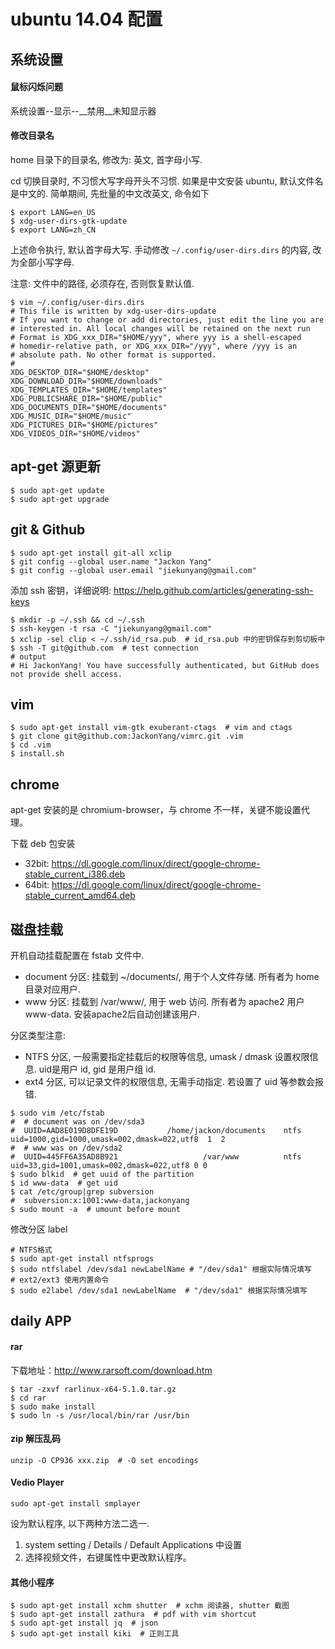 ubuntu 14.04 配置
=================

## 系统设置

#### 鼠标闪烁问题

系统设置--显示--__禁用__未知显示器

#### 修改目录名

home 目录下的目录名, 修改为: 英文, 首字母小写.

cd 切换目录时, 不习惯大写字母开头不习惯.
如果是中文安装 ubuntu, 默认文件名是中文的.
简单期间, 先批量的中文改英文, 命令如下

```shell
$ export LANG=en_US
$ xdg-user-dirs-gtk-update
$ export LANG=zh_CN
```

上述命令执行, 默认首字母大写.
手动修改 `~/.config/user-dirs.dirs` 的内容, 改为全部小写字母.

注意: 文件中的路径, 必须存在, 否则恢复默认值.

```shell
$ vim ~/.config/user-dirs.dirs
# This file is written by xdg-user-dirs-update
# If you want to change or add directories, just edit the line you are
# interested in. All local changes will be retained on the next run
# Format is XDG_xxx_DIR="$HOME/yyy", where yyy is a shell-escaped
# homedir-relative path, or XDG_xxx_DIR="/yyy", where /yyy is an
# absolute path. No other format is supported.
#
XDG_DESKTOP_DIR="$HOME/desktop"
XDG_DOWNLOAD_DIR="$HOME/downloads"
XDG_TEMPLATES_DIR="$HOME/templates"
XDG_PUBLICSHARE_DIR="$HOME/public"
XDG_DOCUMENTS_DIR="$HOME/documents"
XDG_MUSIC_DIR="$HOME/music"
XDG_PICTURES_DIR="$HOME/pictures"
XDG_VIDEOS_DIR="$HOME/videos"
```

## apt-get 源更新

```shell
$ sudo apt-get update
$ sudo apt-get upgrade
```

## git & Github

```shell
$ sudo apt-get install git-all xclip
$ git config --global user.name "Jackon Yang"
$ git config --global user.email "jiekunyang@gmail.com"
```

添加 ssh 密钥，详细说明: https://help.github.com/articles/generating-ssh-keys

```shell
$ mkdir -p ~/.ssh && cd ~/.ssh
$ ssh-keygen -t rsa -C "jiekunyang@gmail.com"
$ xclip -sel clip < ~/.ssh/id_rsa.pub  # id_rsa.pub 中的密钥保存到剪切板中
$ ssh -T git@github.com  # test connection
# output
# Hi JackonYang! You have successfully authenticated, but GitHub does not provide shell access.
```

## vim

```shell
$ sudo apt-get install vim-gtk exuberant-ctags  # vim and ctags
$ git clone git@github.com:JackonYang/vimrc.git .vim
$ cd .vim
$ install.sh
```

## chrome

apt-get 安装的是 chromium-browser，与 chrome 不一样，关键不能设置代理。

下载 deb 包安装

- 32bit: https://dl.google.com/linux/direct/google-chrome-stable_current_i386.deb
- 64bit: https://dl.google.com/linux/direct/google-chrome-stable_current_amd64.deb

## 磁盘挂载

开机自动挂载配置在 fstab 文件中.

- document 分区: 挂载到 ~/documents/, 用于个人文件存储. 所有者为 home 目录对应用户.
- www 分区: 挂载到 /var/www/, 用于 web 访问. 所有者为 apache2 用户 www-data. 安装apache2后自动创建该用户.

分区类型注意:

- NTFS 分区, 一般需要指定挂载后的权限等信息, umask / dmask 设置权限信息. uid是用户 id, gid 是用户组 id.
- ext4 分区, 可以记录文件的权限信息, 无需手动指定. 若设置了 uid 等参数会报错.

```shell
$ sudo vim /etc/fstab
#  # document was on /dev/sda3
#  UUID=AAD8E019D8DFE19D           /home/jackon/documents    ntfs uid=1000,gid=1000,umask=002,dmask=022,utf8  1  2
#  # www was on /dev/sda2
#  UUID=445FF6A35AD8B921                   /var/www          ntfs uid=33,gid=1001,umask=002,dmask=022,utf8 0 0
$ sudo blkid  # get uuid of the partition
$ id www-data  # get uid
$ cat /etc/group|grep subversion
#  subversion:x:1001:www-data,jackonyang
$ sudo mount -a  # umount before mount
```

修改分区 label

```shell
# NTFS格式
$ sudo apt-get install ntfsprogs
$ sudo ntfslabel /dev/sda1 newLabelName # "/dev/sda1" 根据实际情况填写
# ext2/ext3 使用内置命令
$ sudo e2label /dev/sda1 newLabelName  # "/dev/sda1" 根据实际情况填写
```

## daily APP

#### rar

下载地址：http://www.rarsoft.com/download.htm

```shell
$ tar -zxvf rarlinux-x64-5.1.0.tar.gz
$ cd rar
$ sudo make install
$ sudo ln -s /usr/local/bin/rar /usr/bin
```

#### zip 解压乱码

```shell
unzip -O CP936 xxx.zip  # -O set encodings
```

#### Vedio Player

```shell
sudo apt-get install smplayer
```

设为默认程序, 以下两种方法二选一.

1. system setting / Details / Default Applications 中设置
2. 选择视频文件，右键属性中更改默认程序。


#### 其他小程序

```shell
$ sudo apt-get install xchm shutter  # xchm 阅读器, shutter 截图
$ sudo apt-get install zathura  # pdf with vim shortcut
$ sudo apt-get install jq  # json
$ sudo apt-get install kiki  # 正则工具
```
